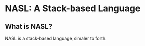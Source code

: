 NASL: A Stack-based Language
============================

What is NASL?
-------------
NASL is a stack-based language, simaler to forth.
